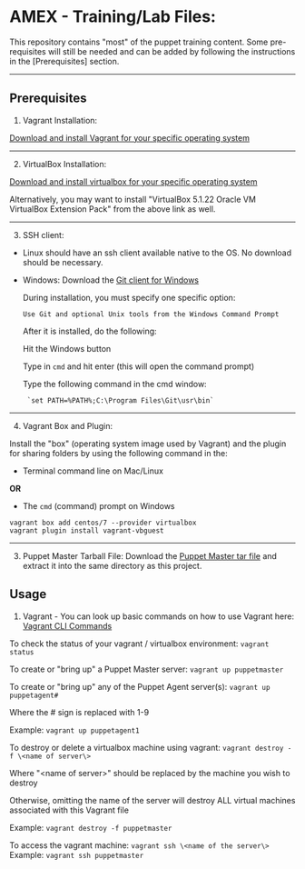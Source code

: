 # AMEX - Training/Lab Files:
This repository contains "most" of the  puppet training content. Some pre-requisites will still be needed and can be added by following the instructions in the [Prerequisites] section.

---

## Prerequisites


1. Vagrant Installation:

[Download and install Vagrant for your specific operating system](https://www.vagrantup.com/downloads.html "Vagrant Downloads")


---

  
2. VirtualBox Installation: 

[Download and install virtualbox for your specific operating system](https://www.virtualbox.org/wiki/Downloads "VirtualBox Downloads")



Alternatively, you may want to install "VirtualBox 5.1.22 Oracle VM VirtualBox Extension Pack" from the above link as well.


---


3. SSH client: 
 * Linux should have an ssh client available native to the OS. No download should be necessary.
 * Windows: Download the [Git client for Windows](https://git-scm.com/download/win)

    During installation, you must specify one specific option:

      `Use Git and optional Unix tools from the Windows Command Prompt`

    After it is installed, do the following:

      Hit the Windows button

      Type in `cmd` and hit enter (this will open the command prompt)

      Type the following command in the cmd window: 

        `set PATH=%PATH%;C:\Program Files\Git\usr\bin`


---

 
4. Vagrant Box and Plugin:

Install the "box" (operating system image used by Vagrant) and the plugin for sharing folders by using the following command in the: 

* Terminal command line on Mac/Linux 

**OR**

* The `cmd` (command) prompt on Windows

```
vagrant box add centos/7 --provider virtualbox
vagrant plugin install vagrant-vbguest
```


---



3. Puppet Master Tarball File:
Download the [Puppet Master tar file](https://pm.puppetlabs.com/cgi-bin/download.cgi?dist=el&rel=7&arch=x86_64&ver=latest "Puppet Master Downloads") and extract it into the same directory as this project.





## Usage


1. Vagrant - You can look up basic commands on how to use Vagrant here: [Vagrant CLI Commands](https://www.vagrantup.com/docs/cli/)



To check the status of your vagrant / virtualbox environment:
```vagrant status```



To create or "bring up" a Puppet Master server:
```vagrant up puppetmaster```



To create or "bring up" any of the Puppet Agent server(s):
```vagrant up puppetagent#```

Where the # sign is replaced with 1-9
 
Example:
```vagrant up puppetagent1```



To destroy or delete a virtualbox machine using vagrant:
```vagrant destroy -f \<name of server\>```

 Where "\<name of server\>" should be replaced by the machine you wish to destroy

 Otherwise, omitting the name of the server will destroy ALL virtual machines associated with this Vagrant file

 Example:
```vagrant destroy -f puppetmaster```




To access the vagrant machine:
```vagrant ssh \<name of the server\>```
 Example:
```vagrant ssh puppetmaster```


